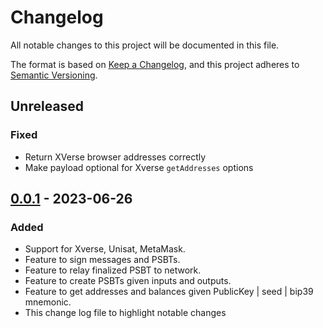 # Changelog

All notable changes to this project will be documented in this file.

The format is based on [Keep a Changelog](https://keepachangelog.com/en/1.0.0/),
and this project adheres to [Semantic Versioning](https://semver.org/spec/v2.0.0.html).

## Unreleased

### Fixed

- Return XVerse browser addresses correctly
- Make payload optional for Xverse `getAddresses` options

## [0.0.1] - 2023-06-26

### Added

- Support for Xverse, Unisat, MetaMask.
- Feature to sign messages and PSBTs.
- Feature to relay finalized PSBT to network.
- Feature to create PSBTs given inputs and outputs.
- Feature to get addresses and balances given PublicKey | seed | bip39 mnemonic.
- This change log file to highlight notable changes

[0.0.1]: https://github.com/sadoprotocol/ordit-sdk/releases/tag/v0.0.1